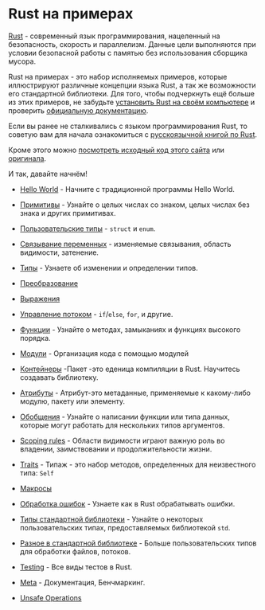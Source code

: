 # Rust на примерах

[Rust][rust] - современный язык программирования, нацеленный на безопасность,
скорость и параллелизм. Данные цели выполняются при условии безопасной работы с памятью
без использования сборщика мусора.

Rust на примерах - это набор исполняемых примеров, которые иллюстрируют различные
концепции языка Rust, а так же возможности его стандартной библиотеки.
Для того, чтобы подчеркнуть ещё больше из этих примеров,
не забудьте [установить Rust на своём компьютере][install] и
проверить [официальную документацию][std].

Если вы ранее не сталкивались с языком программирования Rust,
то советую вам для начала ознакомиться с [русскоязычной книгой по Rust][rustbookru].

Кроме этого можно [посмотреть исходный код этого сайта][home]
или [оригинала][originalhome].

И так, давайте начнём!

- [Hello World](hello.html) - Начните с традиционной программы Hello World.

- [Примитивы](primitives.html) - Узнайте о целых числах со знаком, целых числах без знака и других примитивах.

- [Пользовательские типы](custom_types.html) - `struct` и `enum`.

- [Связывание переменных](variable_bindings.html) - изменяемые связывания, область видимости, затенение.

- [Типы](types.html) - Узнаете об изменении и определении типов.

- [Преобразование](conversion.html)

- [Выражения](expression.html)

- [Управление потоком](flow_control.html) - `if`/`else`, `for`, и другие.

- [Функции](fn.html) - Узнайте о методах, замыканиях и функциях высокого порядка.

- [Модули](mod.html) - Организация кода с помощью модулей

- [Контейнеры](crates.html) -Пакет -это еденица компиляции в Rust. Научитесь создавать библиотеку.

- [Атрибуты](attribute.html) - Атрибут-это метаданные, применяемые к какому-либо модулю, пакету или элементу.

- [Обобщения](generics.html) - Узнайте о написании функции или типа данных, которые могут работать для нескольких типов аргументов.

- [Scoping rules](scope.html) - Области видимости играют важную роль во владении, заимствовании и продолжительности жизни.

- [Traits](trait.html) - Типаж - это набор методов, определенных для неизвестного типа: `Self`

- [Макросы](macros.html)

- [Обработка ошибок](error.html) - Узнаете как в Rust обрабатывать ошибки.

- [Типы стандартной библиотеки](std.html) - Узнайте о некоторых пользовательских типах, предоставляемых библиотекой `std`.

- [Разное в стандартной библиотеке](std_misc.html) - Больше пользовательских типов для обработки файлов, потоков.

- [Testing](testing.html) - Все виды тестов в Rust.

- [Meta](meta.html) - Документация, Бенчмаркинг.

- [Unsafe Operations](unsafe.html)


[rust]: https://www.rust-lang.org/
[install]: https://www.rust-lang.org/install.html
[std]: https://doc.rust-lang.org/std/
[originalhome]: https://github.com/rust-lang/rust-by-example
[home]: https://github.com/ruRust/rust-by-example-ru
[rustbookru]: https://rurust.github.io/rust_book_ru
